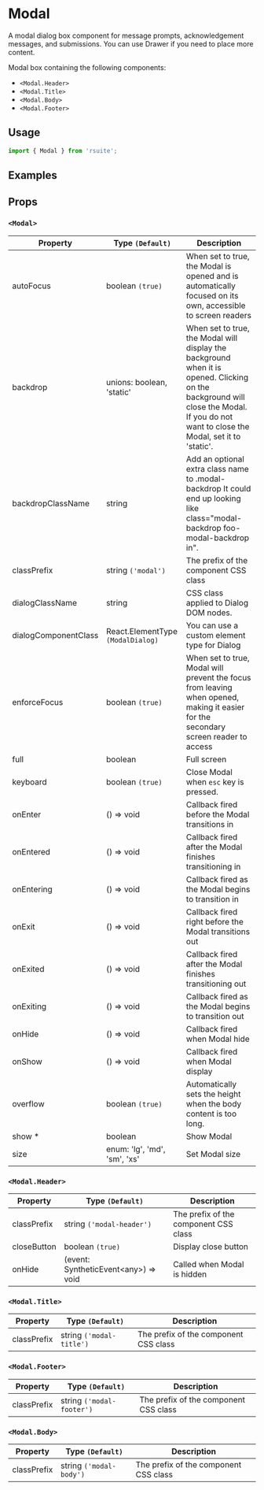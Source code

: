 # Modal

A modal dialog box component for message prompts, acknowledgement messages, and submissions. You can use Drawer if you need to place more content.

Modal box containing the following components:

- `<Modal.Header>`
- `<Modal.Title>`
- `<Modal.Body>`
- `<Modal.Footer>`

## Usage

```js
import { Modal } from 'rsuite';
```

## Examples

<!--{demo}-->

## Props

### `<Modal>`

| Property             | Type `(Default)`                  | Description                                                                                                                                                                            |
| -------------------- | --------------------------------- | -------------------------------------------------------------------------------------------------------------------------------------------------------------------------------------- |
| autoFocus            | boolean `(true)`                  | When set to true, the Modal is opened and is automatically focused on its own, accessible to screen readers                                                                            |
| backdrop             | unions: boolean, 'static'         | When set to true, the Modal will display the background when it is opened. Clicking on the background will close the Modal. If you do not want to close the Modal, set it to 'static'. |
| backdropClassName    | string                            | Add an optional extra class name to .modal-backdrop It could end up looking like class="modal-backdrop foo-modal-backdrop in".                                                         |
| classPrefix          | string `('modal')`                | The prefix of the component CSS class                                                                                                                                                  |
| dialogClassName      | string                            | CSS class applied to Dialog DOM nodes.                                                                                                                                                 |
| dialogComponentClass | React.ElementType `(ModalDialog)` | You can use a custom element type for Dialog                                                                                                                                           |
| enforceFocus         | boolean `(true)`                  | When set to true, Modal will prevent the focus from leaving when opened, making it easier for the secondary screen reader to access                                                    |
| full                 | boolean                           | Full screen                                                                                                                                                                            |
| keyboard             | boolean `(true)`                  | Close Modal when `esc` key is pressed.                                                                                                                                                 |
| onEnter              | () => void                        | Callback fired before the Modal transitions in                                                                                                                                         |
| onEntered            | () => void                        | Callback fired after the Modal finishes transitioning in                                                                                                                               |
| onEntering           | () => void                        | Callback fired as the Modal begins to transition in                                                                                                                                    |
| onExit               | () => void                        | Callback fired right before the Modal transitions out                                                                                                                                  |
| onExited             | () => void                        | Callback fired after the Modal finishes transitioning out                                                                                                                              |
| onExiting            | () => void                        | Callback fired as the Modal begins to transition out                                                                                                                                   |
| onHide               | () => void                        | Callback fired when Modal hide                                                                                                                                                         |
| onShow               | () => void                        | Callback fired when Modal display                                                                                                                                                      |
| overflow             | boolean `(true)`                  | Automatically sets the height when the body content is too long.                                                                                                                       |
| show \*              | boolean                           | Show Modal                                                                                                                                                                             |
| size                 | enum: 'lg', 'md', 'sm', 'xs'      | Set Modal size                                                                                                                                                                         |

### `<Modal.Header>`

| Property    | Type `(Default)`                           | Description                           |
| ----------- | ------------------------------------------ | ------------------------------------- |
| classPrefix | string `('modal-header')`                  | The prefix of the component CSS class |
| closeButton | boolean `(true)`                           | Display close button                  |
| onHide      | (event: SyntheticEvent&lt;any&gt;) => void | Called when Modal is hidden           |

### `<Modal.Title>`

| Property    | Type `(Default)`         | Description                           |
| ----------- | ------------------------ | ------------------------------------- |
| classPrefix | string `('modal-title')` | The prefix of the component CSS class |

### `<Modal.Footer>`

| Property    | Type `(Default)`          | Description                           |
| ----------- | ------------------------- | ------------------------------------- |
| classPrefix | string `('modal-footer')` | The prefix of the component CSS class |

### `<Modal.Body>`

| Property    | Type `(Default)`        | Description                           |
| ----------- | ----------------------- | ------------------------------------- |
| classPrefix | string `('modal-body')` | The prefix of the component CSS class |
